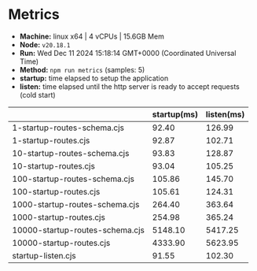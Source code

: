 # Metrics
* __Machine:__ linux x64 | 4 vCPUs | 15.6GB Mem
* __Node:__ `v20.18.1`
* __Run:__ Wed Dec 11 2024 15:18:14 GMT+0000 (Coordinated Universal Time)
* __Method:__ `npm run metrics` (samples: 5)
* __startup:__ time elapsed to setup the application
* __listen:__ time elapsed until the http server is ready to accept requests (cold start)

| | startup(ms) | listen(ms) |
|-| -       | -      |
| 1-startup-routes-schema.cjs | 92.40 | 126.99 |
| 1-startup-routes.cjs | 92.87 | 102.71 |
| 10-startup-routes-schema.cjs | 93.83 | 128.87 |
| 10-startup-routes.cjs | 93.04 | 105.25 |
| 100-startup-routes-schema.cjs | 105.86 | 145.70 |
| 100-startup-routes.cjs | 105.61 | 124.31 |
| 1000-startup-routes-schema.cjs | 264.40 | 363.64 |
| 1000-startup-routes.cjs | 254.98 | 365.24 |
| 10000-startup-routes-schema.cjs | 5148.10 | 5417.25 |
| 10000-startup-routes.cjs | 4333.90 | 5623.95 |
| startup-listen.cjs | 91.55 | 102.30 |
